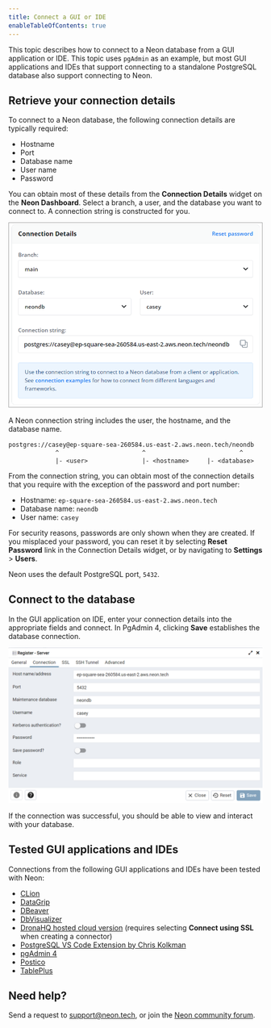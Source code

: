 ```yaml
---
title: Connect a GUI or IDE
enableTableOfContents: true
---
```


This topic describes how to connect to a Neon database from a GUI application or IDE. This topic uses `pgAdmin` as an example, but most GUI applications and IDEs that support connecting to a standalone PostgreSQL database also support connecting to Neon.

## Retrieve your connection details

To connect to a Neon database, the following connection details are typically required:

- Hostname
- Port
- Database name
- User name
- Password

You can obtain most of these details from the **Connection Details** widget on the **Neon Dashboard**. Select a branch, a user, and the database you want to connect to. A connection string is constructed for you.

![Connection details widget](./images/connection_details.png)

A Neon connection string includes the user, the hostname, and the database name.

```text
postgres://casey@ep-square-sea-260584.us-east-2.aws.neon.tech/neondb
             ^                       ^                          ^
             |- <user>               |- <hostname>     |- <database>
```

From the connection string, you can obtain most of the connection details that you require with the exception of the password and port number:

- Hostname: `ep-square-sea-260584.us-east-2.aws.neon.tech`
- Database name: `neondb`
- User name: `casey`

For security reasons, passwords are only shown when they are created. If you misplaced your password, you can reset it by selecting **Reset Password** link in the Connection Details widget, or by navigating to **Settings** > **Users**.

Neon uses the default PostgreSQL port, `5432`.

## Connect to the database

In the GUI application on IDE, enter your connection details into the appropriate fields and connect. In PgAdmin 4, clicking **Save** establishes the database connection.

![Register - Server](./images/pgadmin4.png)

If the connection was successful, you should be able to view and interact with your database.

## Tested GUI applications and IDEs

Connections from the following GUI applications and IDEs have been tested with Neon:

- [CLion](https://www.jetbrains.com/clion/)
- [DataGrip](https://www.jetbrains.com/datagrip/)
- [DBeaver](https://dbeaver.io/)
- [DbVisualizer](https://www.dbvis.com/)
- [DronaHQ hosted cloud version](https://www.dronahq.com/) (requires selecting **Connect using SSL** when creating a connector)
- [PostgreSQL VS Code Extension by Chris Kolkman](https://marketplace.visualstudio.com/items?itemName=ckolkman.vscode-postgres)
- [pgAdmin 4](https://www.pgadmin.org/)
- [Postico](https://eggerapps.at/postico2/)
- [TablePlus](https://tableplus.com/)

## Need help?

Send a request to [support@neon.tech](mailto:support@neon.tech), or join the [Neon community forum](https://community.neon.tech/).
